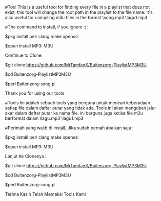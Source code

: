 #Tool This is a useful tool for finding every file in a playlist that does not exist, this tool will change the root path in the playlist to the file name. It's also useful for compiling m3u files in the format \song.mp3 \lagu1.mp3

#The command to install, if you ignore it :

$pkg install perl clang make openssl

$cpan install MP3::M3U

Continue to Clone:

$git clone https://github.com/MrTamfanX/Buitenzorg-PlaylistMP3M3U

$cd Buitenzorg-PlaylistMP3M3U

$perl Buitenzorg-song.pl

Thank you for using our tools

#Tools Ini adalah sebuah tools yang berguna untuk mencari keberadaan setiap file dalam daftar putar yang tidak ada, Tools ini akan mengubah jalur akar dalam daftar putar ke nama file. ini berguna juga ketika file m3u berformat dalam \lagu.mp3 \lagu1.mp3

#Perintah yang wajib di install, Jika sudah pernah abaikan saja :

$pkg install perl clang make openssl

$cpan install MP3::M3U

Lanjut Ke Clonenya :

$git clone https://github.com/MrTamfanX/Buitenzorg-PlaylistMP3M3U

$cd Buitenzorg-PlaylistMP3M3U

$perl Buitenzorg-song.pl

Terima Kasih Telah Memakai Tools Kami
